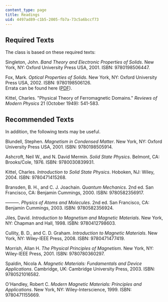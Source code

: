 ```yaml
---
content_type: page
title: Readings
uid: 4497ad89-c1b5-2005-fb7a-73c5a6bccf73
---
```


Required Texts
--------------

The class is based on these required texts:

Singleton, John. _Band Theory and Electronic Properties of Solids_. New York, NY: Oxford University Press USA, 2001. ISBN: 9780198506447.

Fox, Mark. _Optical Properties of Solids_. New York, NY: Oxford University Press USA, 2002. ISBN: 9780198506126.  
Errata can be found here ([PDF](http://www.mark-fox.staff.shef.ac.uk/qo-errata.pdf)).

Kittel, Charles. "Physical Theory of Ferromagnetic Domains." _Reviews of Modern Physics_ 21 (October 1949): 541-583.

Recommended Texts
-----------------

In addition, the following texts may be useful.

Blundell, Stephen. _Magnetism in Condensed Matter_. New York, NY: Oxford University Press USA, 2001. ISBN: 9780198505914.

Ashcroft, Neil W., and N. David Mermin. _Solid State Physics_. Belmont, CA: Brooks/Cole, 1976. ISBN: 9780030839931.

Kittel, Charles. _Introduction to Solid State Physics_. Hoboken, NJ: Wiley, 2004. ISBN: 9780471415268.

Bransden, B. H., and C. J. Joachain. _Quantum Mechanics_. 2nd ed. San Francisco, CA: Benjamin Cummings, 2000. ISBN: 9780582356917.

———. _Physics of Atoms and Molecules_. 2nd ed. San Francisco, CA: Benjamin Cummings, 2003. ISBN: 9780582356924.

Jiles, David. _Introduction to Magnetism and Magnetic Materials_. New York, NY: Chapman and Hall, 1998. ISBN: 9780412798603.

Cullity, B. D., and C. D. Graham. _Introduction to Magnetic Materials_. New York, NY: Wiley-IEEE Press, 2008. ISBN: 9780471477419.

Morrish, Allan H. _The Physical Principles of Magnetism_. New York, NY: Wiley-IEEE Press, 2001. ISBN: 9780780360297.

Spaldin, Nicola A. _Magnetic Materials: Fundamentals and Device Applications_. Cambridge, UK: Cambridge University Press, 2003. ISBN: 9780521016582.

O'Handley, Robert C. _Modern Magnetic Materials: Principles and Applications_. New York, NY: Wiley-Interscience, 1999. ISBN: 9780471155669.
